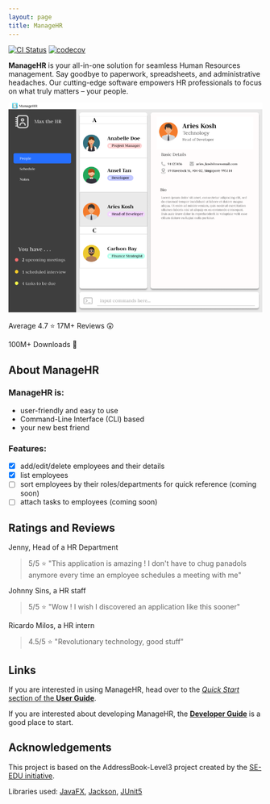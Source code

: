 ```yaml
---
layout: page
title: ManageHR
---
```


[![CI Status](https://github.com/AY2324S1-CS2103-T16-1/tp/workflows/Java%20CI/badge.svg)](https://github.com/AY2324S1-CS2103-T16-1/tp/actions)
[![codecov](https://codecov.io/gh/AY2324S1-CS2103-T16-1/tp/graph/badge.svg?token=1OBKNJ3UHU)](https://codecov.io/gh/AY2324S1-CS2103-T16-1/tp)

**ManageHR** is your all-in-one solution for seamless Human Resources management. Say goodbye to paperwork, spreadsheets, and administrative headaches. Our cutting-edge software empowers HR professionals to focus on what truly matters – your people.

![Ui](images/Ui.png)

Average 4.7 :star: 17M+ Reviews :astonished:

100M+ Downloads :money_mouth_face:

## About ManageHR

### ManageHR is:
- user-friendly and easy to use
- Command-Line Interface (CLI) based
- your new best friend

### Features:
- [x] add/edit/delete employees and their details
- [x] list employees
- [ ] sort employees by their roles/departments for quick reference (coming soon)
- [ ] attach tasks to employees (coming soon)

## Ratings and Reviews
Jenny, Head of a HR Department
> 5/5 :star: "This application is amazing ! I don't have to chug panadols anymore every time an employee schedules a meeting with me"

Johnny Sins, a HR staff
> 5/5 :star: "Wow ! I wish I discovered an application like this sooner"

Ricardo Milos, a HR intern
> 4.5/5 :star: "Revolutionary technology, good stuff"

## Links

If you are interested in using ManageHR, head over to the [_Quick Start_ section of the **User Guide**](UserGuide.html#quick-start).

If you are interested about developing ManageHR, the [**Developer Guide**](DeveloperGuide.html) is a good place to start.

## Acknowledgements

This project is based on the AddressBook-Level3 project created by the [SE-EDU initiative](https://se-education.org).

Libraries used: [JavaFX](https://openjfx.io/), [Jackson](https://github.com/FasterXML/jackson), [JUnit5](https://github.com/junit-team/junit5)
